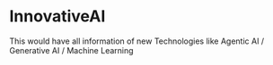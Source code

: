 # InnovativeAI
This would have all information of new Technologies like Agentic AI / Generative AI / Machine Learning
